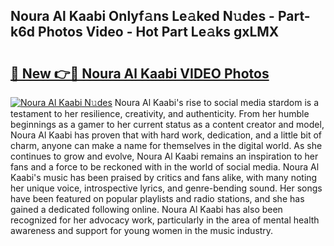 ## Noura Al Kaabi Onlyf𝚊ns Le𝚊ked N𝚞des - Part-k6d Photos Video - Hot Part Le𝚊ks gxLMX

# <h2><a href="http://ab60117.deff.icu/?id=Noura+Al+Kaabi">🔗 New 👉🔴 Noura Al Kaabi VIDEO Photos</a></h2>

[![Noura Al Kaabi N𝚞des](https://i.imgur.com/rIISA9y.gif)](http://ab60117.deff.icu/?id=Noura+Al+Kaabi)
Noura Al Kaabi's rise to social media stardom is a testament to her resilience, creativity, and authenticity. From her humble beginnings as a gamer to her current status as a content creator and model, Noura Al Kaabi has proven that with hard work, dedication, and a little bit of charm, anyone can make a name for themselves in the digital world. As she continues to grow and evolve, Noura Al Kaabi remains an inspiration to her fans and a force to be reckoned with in the world of social media. Noura Al Kaabi's music has been praised by critics and fans alike, with many noting her unique voice, introspective lyrics, and genre-bending sound. Her songs have been featured on popular playlists and radio stations, and she has gained a dedicated following online. Noura Al Kaabi has also been recognized for her advocacy work, particularly in the area of mental health awareness and support for young women in the music industry.
